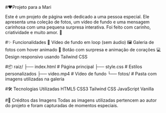 #❤️Projeto para a Mari

Este é um projeto de página web dedicado a uma pessoa especial. Ele apresenta uma coleção de fotos, um vídeo de fundo e uma mensagem carinhosa com uma pequena surpresa interativa. Foi feito com carinho, criatividade e muito amor. 💖

#✨ Funcionalidades
  🎥 Vídeo de fundo em loop (sem áudio)
  🖼️ Galeria de fotos com hover animado
  💌 Botão com surpresa e animação de corações
  💻 Design responsivo usando Tailwind CSS

#📦 raiz/
├── index.html         # Página principal
├── style.css          # Estilos personalizados
├── video.mp4          # Vídeo de fundo
└── fotos/             # Pasta com imagens utilizadas na galeria

#🛠️ Tecnologias Utilizadas
HTML5
CSS3
Tailwind CSS
JavaScript Vanilla

#📸 Créditos das Imagens
Todas as imagens utilizadas pertencem ao autor do projeto e foram capturadas de momentos especiais.
